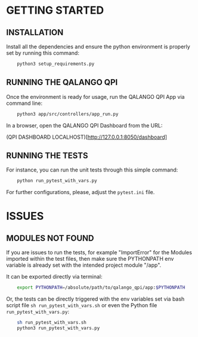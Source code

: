 # GETTING STARTED

## INSTALLATION
Install all the dependencies and ensure the python environment is properly set by running this command:

```bash
    python3 setup_requirements.py
```

## RUNNING THE QALANGO QPI
Once the environment is ready for usage, run the QALANGO QPI App via command line:

```bash
    python3 app/src/controllers/app_run.py
```

In a browser, open the QALANGO QPI Dashboard from the URL:

(QPI DASHBOARD LOCALHOST)[http://127.0.0.1:8050/dashboard]

## RUNNING THE TESTS
For instance, you can run the unit tests through this simple command:

```bash
    python run_pytest_with_vars.py
```

For further configurations, please, adjust the `pytest.ini` file.

# ISSUES
## MODULES NOT FOUND
If you are issues to run the tests, for example "ImportError" for the Modules imported within the test files, then make sure the PYTHONPATH env variable is already set with the intended project module "/app".

It can be exported directly via terminal:

```bash
    export PYTHONPATH=/absolute/path/to/qalango_qpi/app:$PYTHONPATH
```

Or, the tests can be directly triggered with the env variables set via bash script file `sh run_pytest_with_vars.sh` or even the Python file `run_pytest_with_vars.py`:

```bash
    sh run_pytest_with_vars.sh
    python3 run_pytest_with_vars.py
```